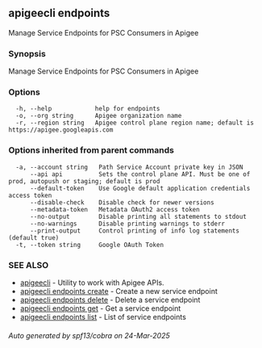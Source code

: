 ## apigeecli endpoints

Manage Service Endpoints for PSC Consumers in Apigee

### Synopsis

Manage Service Endpoints for PSC Consumers in Apigee

### Options

```
  -h, --help            help for endpoints
  -o, --org string      Apigee organization name
  -r, --region string   Apigee control plane region name; default is https://apigee.googleapis.com
```

### Options inherited from parent commands

```
  -a, --account string   Path Service Account private key in JSON
      --api api          Sets the control plane API. Must be one of prod, autopush or staging; default is prod
      --default-token    Use Google default application credentials access token
      --disable-check    Disable check for newer versions
      --metadata-token   Metadata OAuth2 access token
      --no-output        Disable printing all statements to stdout
      --no-warnings      Disable printing warnings to stderr
      --print-output     Control printing of info log statements (default true)
  -t, --token string     Google OAuth Token
```

### SEE ALSO

* [apigeecli](apigeecli.md)	 - Utility to work with Apigee APIs.
* [apigeecli endpoints create](apigeecli_endpoints_create.md)	 - Create a new service endpoint
* [apigeecli endpoints delete](apigeecli_endpoints_delete.md)	 - Delete a service endpoint
* [apigeecli endpoints get](apigeecli_endpoints_get.md)	 - Get a service endpoint
* [apigeecli endpoints list](apigeecli_endpoints_list.md)	 - List of service endpoints

###### Auto generated by spf13/cobra on 24-Mar-2025
